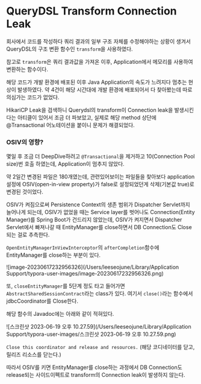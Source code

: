 

# QueryDSL Transform Connection Leak

회사에서 코드를 작성하다 쿼리 결과의 일부 구조 자체를 수정해야하는 상황이 생겨서 QueryDSL의 구조 변환 함수인 `transform`을 사용하였다.

참고로 `transform`은 쿼리 결과값을 가져온 이후, Application에서 메모리를 사용하여 변환하는 함수이다.

해당 코드가 개발 환경에 배포된 이후 Java Application의 속도가 느려지다 멈추는 현상이 발생하였다. 약 4건이 해당 시간대에 개발 환경에 배포되어서 다 찾아봤는데 따로 의심가는 코드가 없었다.

HikariCP Leak을 검색하니 Querydsl의 transform이 Connection leak을 발생시킨다는 아티클이 있어서 조금 더 파보았고, 실제로 해당 method 상단에 @Transactional 어노테이션을 붙이니 문제가 해결되었다.

### OSIV의 영향?

몇일 후 조금 더 DeepDive하려고 `@Transactional`을 제거하고 10(Connection Pool size)번 호출 하였는데, Application이 멈추지 않았다.

약 2일간 변경된 파일은 180개였는데, 관련있어보이는 파일들을 찾아보다 application 설정에 OSIV(open-in-view property)가 false로 설정되었던게 삭제(기본값 true)로 변경된 것이었다.

OSIV가 켜짐으로써 Persistence Context의 생존 범위가 Dispatcher Servlet까지 늘어나게 되는데, OSIV가 없었을 때는 Service layer를 벗어나도 Connection(Entity Manager)를 Spring Boot가 건드리지 않았는데, OSIV가 켜지면서 Dispatcher Servlet에서 빠져나갈 때 EntityManager를 close하면서 DB Connection도 Close되는 걸로 추측한다.

`OpenEntityManagerInViewInterceptor`의 `afterCompletion`함수에 EntityManager를 close하는 부분이 있다.

![image-20230617232956326](/Users/leeseojune/Library/Application Support/typora-user-images/image-20230617232956326.png)

또, `closeEntityManager`를 5단계 정도 타고 들어가면 `AbstractSharedSessionContract`라는 class가 있다. 여기서 `close()`라는 함수에서 jdbcCoordinator를 Close한다.

해당 함수의 Javadoc에는 아래와 같이 적혀있다.

![스크린샷 2023-06-19 오후 10.27.59](/Users/leeseojune/Library/Application Support/typora-user-images/스크린샷 2023-06-19 오후 10.27.59.png)

`Close this coordinator and release and resources.` (해당 코디네이터를 닫고, 릴리즈 리소스를 닫는다.)

따라서 OSIV를 키면 EntityManager를 close하는 과정에서 DB Connection도 release되는 사이드이펙트로 transform의 Connection leak이 발생하지 않는다.